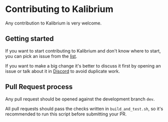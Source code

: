 # Contributing to Kalibrium

Any contribution to Kalibrium is very welcome.

## Getting started

If you want to start contributing to Kalibrium and don't know where to start, you can pick an issue from
the [list](https://github.com/kalibriumnet/kalibrium/issues).

If you want to make a big change it's better to discuss it first by opening an issue or talk about it in
[Discord](https://discord.gg/qmmRQ9Tz) to avoid duplicate work.

## Pull Request process

Any pull request should be opened against the development branch `dev`.

All pull requests should pass the checks written in `build_and_test.sh`, so it's recommended to run this script before
submitting your PR.